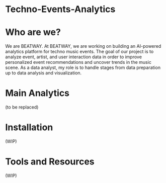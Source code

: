 # Techno-Events-Analytics
# Who are we?
We are BEATWAY. At BEATWAY, we are working on building an AI-powered analytics platform for techno music events. The goal of our project is to analyze event, artist, and user interaction data in order to improve personalized event recommendations and uncover trends in the music scene. As a data analyst, my role is to handle stages from data preparation up to data analysis and visualization.
# Main Analytics
(to be replaced)
# Installation
(WIP)
# Tools and Resources
(WIP)
